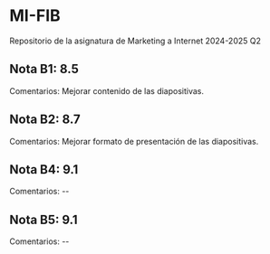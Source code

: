 # MI-FIB
Repositorio de la asignatura de Marketing a Internet 2024-2025 Q2

## Nota B1: 8.5
Comentarios: Mejorar contenido de las diapositivas.

## Nota B2: 8.7
Comentarios: Mejorar formato de presentación de las diapositivas.

## Nota B4: 9.1
Comentarios: --

## Nota B5: 9.1
Comentarios: --
